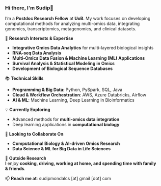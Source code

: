 ### Hi there, I'm Sudip👋

<!--
**sudipcs/sudipcs** is a ✨ _special_ ✨ repository because its `README.md` (this file) appears on your GitHub profile.

Here are some ideas to get you started:

- 🔭 I’m currently working on ...
- 🌱 I’m currently learning ...
- 👯 I’m looking to collaborate on ...
- 🤔 I’m looking for help with ...
- 💬 Ask me about ...
- 📫 How to reach me: ...
- 😄 Pronouns: ...
- ⚡ Fun fact: ...
-->

I’m a **Postdoc Research Fellow** at **UoB**. My work focuses on developing computational methods for analyzing multi-omics data, integrating genomics, transcriptomics, metagenomics, and clinical datasets.  

🔬 **Research Interests & Expertise**  
- **Integrative Omics Data Analytics** for multi-layered biological insights  
- **RNA-seq Data Analysis**  
- **Multi-Omics Data Fusion & Machine Learning (ML) Applications**  
- **Survival Analysis & Statistical Modeling in Omics**  
- **Development of Biological Sequence Databases**  

📚 **Technical Skills**  
- **Programming & Big Data**: Python, PySpark, SQL, Java  
- **Cloud & Workflow Orchestration**: AWS, Azure Databricks, Airflow  
- **AI & ML**: Machine Learning, Deep Learning in Bioinformatics  

💡 **Currently Exploring**  
- Advanced methods for **multi-omics data integration**  
- Deep learning applications in **computational biology**  

💞️ **Looking to Collaborate On**  
- **Computational Biology & AI-driven Omics Research**  
- **Data Science & ML for Big Data in Life Sciences**  

🏡 **Outside Research**  
I enjoy **cooking, driving, working at home, and spending time with family & friends**.  

📫 **Reach me at**: sudipmondalcs [at] gmail [dot] com  
